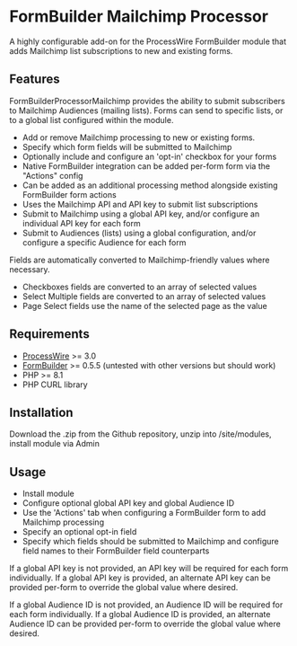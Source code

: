 # FormBuilder Mailchimp Processor

A highly configurable add-on for the ProcessWire FormBuilder module that adds Mailchimp list subscriptions to new and existing forms.

## Features

FormBuilderProcessorMailchimp provides the ability to submit subscribers to Mailchimp Audiences (mailing lists). Forms can send to specific lists, or to a global list configured within the module.

- Add or remove Mailchimp processing to new or existing forms.
- Specify which form fields will be submitted to Mailchimp
- Optionally include and configure an 'opt-in' checkbox for your forms
- Native FormBuilder integration can be added per-form form via the "Actions" config
- Can be added as an additional processing method alongside existing FormBuilder form actions
- Uses the Mailchimp API and API key to submit list subscriptions
- Submit to Mailchimp using a global API key, and/or configure an individual API key for each form
- Submit to Audiences (lists) using a global configuration, and/or configure a specific Audience for each form

Fields are automatically converted to Mailchimp-friendly values where necessary.

- Checkboxes fields are converted to an array of selected values
- Select Multiple fields are converted to an array of selected values
- Page Select fields use the name of the selected page as the value

## Requirements

- [ProcessWire](https://processwire.com/) >= 3.0
- [FormBuilder](https://processwire.com/store/form-builder/) >= 0.5.5 (untested with other versions but should work)
- PHP >= 8.1
- PHP CURL library

## Installation

Download the .zip from the Github repository, unzip into /site/modules, install module via Admin

## Usage

- Install module
- Configure optional global API key and global Audience ID
- Use the 'Actions' tab when configuring a FormBuilder form to add Mailchimp processing
- Specify an optional opt-in field
- Specify which fields should be submitted to Mailchimp and configure field names to their FormBuilder field counterparts

If a global API key is not provided, an API key will be required for each form individually. If a global API key is provided, an alternate API key can be provided per-form to override the global value where desired.

If a global Audience ID is not provided, an Audience ID will be required for each form individually. If a global Audience ID is provided, an alternate Audience ID can be provided per-form to override the global value where desired.